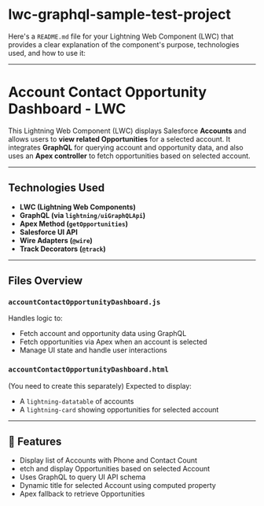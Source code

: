 # lwc-graphql-sample-test-project

Here's a `README.md` file for your Lightning Web Component (LWC) that provides a clear explanation of the component's purpose, technologies used, and how to use it:

---

# Account Contact Opportunity Dashboard - LWC

This Lightning Web Component (LWC) displays Salesforce **Accounts** and allows users to **view related Opportunities** for a selected account. It integrates **GraphQL** for querying account and opportunity data, and also uses an **Apex controller** to fetch opportunities based on selected account.

---

## Technologies Used

* **LWC (Lightning Web Components)**
* **GraphQL (via `lightning/uiGraphQLApi`)**
* **Apex Method (`getOpportunities`)**
* **Salesforce UI API**
* **Wire Adapters (`@wire`)**
* **Track Decorators (`@track`)**

---

## Files Overview

### `accountContactOpportunityDashboard.js`

Handles logic to:

* Fetch account and opportunity data using GraphQL
* Fetch opportunities via Apex when an account is selected
* Manage UI state and handle user interactions

### `accountContactOpportunityDashboard.html`

(You need to create this separately)
Expected to display:

* A `lightning-datatable` of accounts
* A `lightning-card` showing opportunities for selected account

---

## 🚀 Features

* Display list of Accounts with Phone and Contact Count
* etch and display Opportunities based on selected Account
* Uses GraphQL to query UI API schema
* Dynamic title for selected Account using computed property
* Apex fallback to retrieve Opportunities

